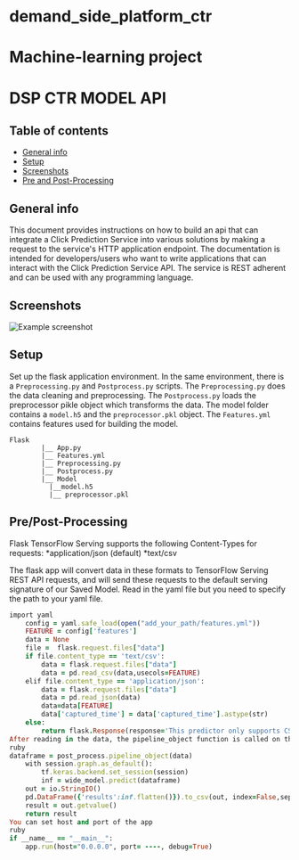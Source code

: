 # demand_side_platform_ctr
# Machine-learning project
# DSP CTR MODEL API

## Table of contents
* [General info](#general-info)
* [Setup](#setup)
* [Screenshots](#screenshots)
* [Pre and Post-Processing](#features)


## General info
This document provides instructions on how to build an api that can integrate a Click Prediction Service
into various solutions by making a request to the service's HTTP application endpoint.
The documentation is intended for developers/users who want to write applications that can
interact with the Click Prediction Service API. The service is REST adherent and can
be used with any programming language.

## Screenshots
![Example screenshot](./img/screenshot.png)

## Setup
Set up the flask application environment. In the same environment, there is a `Preprocessing.py` and `Postprocess.py` scripts. The `Preprocessing.py` does the data cleaning and preprocessing. The `Postprocess.py` loads the preprocessor pikle object which transforms the data. The model folder contains a `model.h5` and the `preprocessor.pkl` object. The `Features.yml` contains features used for building the model. 
 
 
    Flask
            |__ App.py
            |__ Features.yml
            |__ Preprocessing.py
            |__ Postprocess.py
            |__ Model
              |__model.h5
              |__ preprocessor.pkl
   
        
## Pre/Post-Processing
Flask TensorFlow Serving supports the following Content-Types for requests:
*application/json (default)
*text/csv
 
The flask app will convert data in these formats to TensorFlow Serving REST API requests, and will send these requests to the default serving signature of our Saved Model. Read in the yaml file but you need to specify the path to your yaml file.
```ruby
import yaml
    config = yaml.safe_load(open("add_your_path/features.yml"))
    FEATURE = config['features']
    data = None
    file =  flask.request.files["data"]
    if file.content_type == 'text/csv':
        data = flask.request.files["data"]
        data = pd.read_csv(data,usecols=FEATURE)
    elif file.content_type == 'application/json':
        data = flask.request.files["data"]
        data = pd.read_json(data)
        data=data[FEATURE]
        data['captured_time'] = data['captured_time'].astype(str)
    else:
        return flask.Response(response='This predictor only supports CSV/JSON data', status=414, mimetype='text/plain')
After reading in the data, the pipeline_object function is called on the data. Which preprocesses the data and fits the data in to a pipeline object before making predictions.
ruby
dataframe = post_process.pipeline_object(data)
    with session.graph.as_default(): 
        tf.keras.backend.set_session(session)
        inf = wide_model.predict(dataframe)
    out = io.StringIO()
    pd.DataFrame({'results':inf.flatten()}).to_csv(out, index=False,sep=',',header=['score'])
    result = out.getvalue()
    return result
You can set host and port of the app
ruby
if __name__ == "__main__":
    app.run(host="0.0.0.0", port= ----, debug=True)
